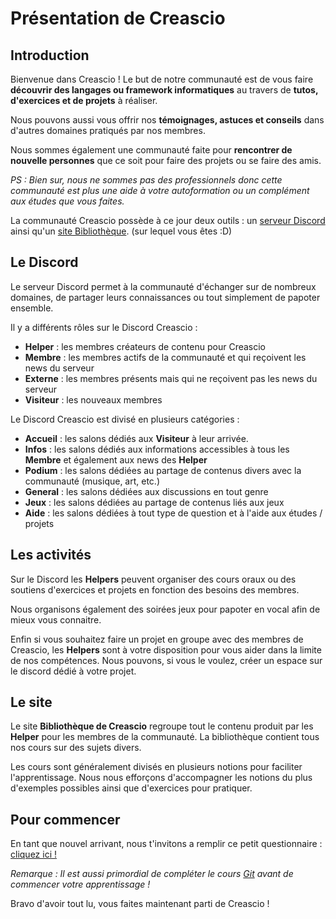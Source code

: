 # Présentation de Creascio

## Introduction

Bienvenue dans Creascio ! Le but de notre communauté est de vous faire **découvrir des langages ou framework informatiques** au travers de **tutos, d'exercices et de projets** à réaliser.

Nous pouvons aussi vous offrir nos **témoignages, astuces et conseils** dans d'autres domaines pratiqués par nos membres.

Nous sommes également une communauté faite pour **rencontrer de nouvelle personnes** que ce soit pour faire des projets ou se faire des amis.

_PS : Bien sur, nous ne sommes pas des professionnels donc cette communauté est plus une aide à votre autoformation ou un complément aux études que vous faites._

La communauté Creascio possède à ce jour deux outils : un [serveur Discord](https://discord.gg/TSjV4jH3Dq) ainsi qu'un [site Bibliothèque](https://creascio.github.io/bibliotheque-v2/#/). (sur lequel vous êtes :D)

## Le Discord

Le serveur Discord permet à la communauté d'échanger sur de nombreux domaines, de partager leurs connaissances ou tout simplement de papoter ensemble.

Il y a différents rôles sur le Discord Creascio :

- **Helper** : les membres créateurs de contenu pour Creascio
- **Membre** : les membres actifs de la communauté et qui reçoivent les news du serveur
- **Externe** : les membres présents mais qui ne reçoivent pas les news du serveur
- **Visiteur** : les nouveaux membres

Le Discord Creascio est divisé en plusieurs catégories :

- **Accueil** : les salons dédiés aux **Visiteur** à leur arrivée.
- **Infos** : les salons dédiés aux informations accessibles à tous les **Membre** et également aux news des **Helper**
- **Podium** : les salons dédiées au partage de contenus divers avec la communauté (musique, art, etc.)
- **General** : les salons dédiées aux discussions en tout genre
- **Jeux** : les salons dédiées au partage de contenus liés aux jeux
- **Aide** : les salons dédiées à tout type de question et à l'aide aux études / projets

## Les activités

Sur le Discord les **Helpers** peuvent organiser des cours oraux ou des soutiens d'exercices et projets en fonction des besoins des membres.

Nous organisons également des soirées jeux pour papoter en vocal afin de mieux vous connaitre.

Enfin si vous souhaitez faire un projet en groupe avec des membres de Creascio, les **Helpers** sont à votre disposition pour vous aider dans la limite de nos compétences. Nous pouvons, si vous le voulez, créer un espace sur le discord dédié à votre projet.

## Le site

Le site **Bibliothèque de Creascio** regroupe tout le contenu produit par les **Helper** pour les membres de la communauté. La bibliothèque contient tous nos cours sur des sujets divers.

Les cours sont généralement divisés en plusieurs notions pour faciliter l'apprentissage. Nous nous efforçons d'accompagner les notions du plus d'exemples possibles ainsi que d'exercices pour pratiquer.

## Pour commencer

En tant que nouvel arrivant, nous t'invitons a remplir ce petit questionnaire : [cliquez ici !](https://forms.gle/4XMKZJbRgDmJ38rU7)

_Remarque : Il est aussi primordial de compléter le cours [Git](https://creascio.github.io/bibliotheque-v2/#/git) avant de commencer votre apprentissage !_

Bravo d'avoir tout lu, vous faites maintenant parti de Creascio !
